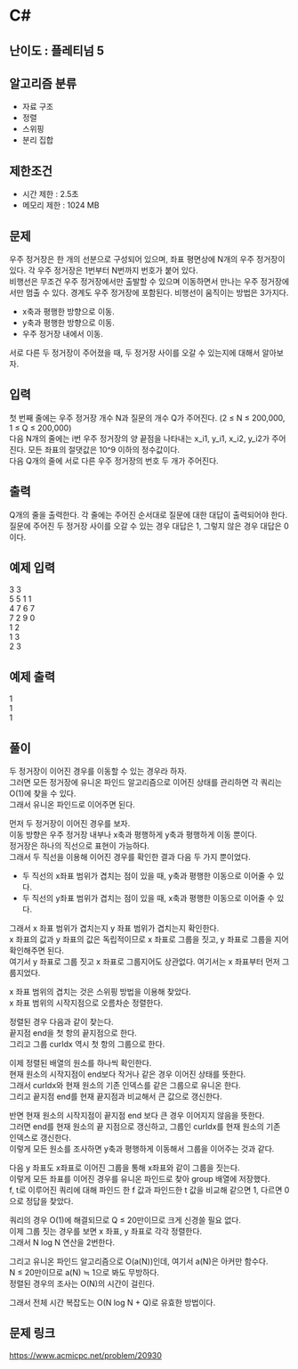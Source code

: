 # C#

## 난이도 : 플레티넘 5

## 알고리즘 분류
  - 자료 구조
  - 정렬
  - 스위핑
  - 분리 집합

## 제한조건
  - 시간 제한 : 2.5초
  - 메모리 제한 : 1024 MB

## 문제
우주 정거장은 한 개의 선분으로 구성되어 있으며, 좌표 평면상에 N개의 우주 정거장이 있다. 각 우주 정거장은 1번부터 N번까지 번호가 붙어 있다.<br/>
비행선은 무조건 우주 정거장에서만 출발할 수 있으며 이동하면서 만나는 우주 정거장에서만 멈출 수 있다. 경계도 우주 정거장에 포함된다. 비행선이 움직이는 방법은 3가지다.<br/>

  - x축과 평행한 방향으로 이동.
  - y축과 평행한 방향으로 이동.
  - 우주 정거장 내에서 이동.


서로 다른 두 정거장이 주어졌을 때, 두 정거장 사이를 오갈 수 있는지에 대해서 알아보자.<br/>


## 입력
첫 번째 줄에는 우주 정거장 개수 N과 질문의 개수 Q가 주어진다. (2 ≤ N ≤ 200,000, 1 ≤ Q ≤ 200,000)<br/>
다음 N개의 줄에는 i번 우주 정거장의 양 끝점을 나타내는 x_i1, y_i1, x_i2, y_i2가 주어진다. 모든 좌표의 절댓값은 10^9 이하의 정수값이다.<br/>
다음 Q개의 줄에 서로 다른 우주 정거장의 번호 두 개가 주어진다.<br/>


## 출력
Q개의 줄을 출력한다. 각 줄에는 주어진 순서대로 질문에 대한 대답이 출력되어야 한다. 질문에 주어진 두 정거장 사이를 오갈 수 있는 경우 대답은 1, 그렇지 않은 경우 대답은 0이다.<br/>


## 예제 입력
3 3<br/>
5 5 1 1<br/>
4 7 6 7<br/>
7 2 9 0<br/>
1 2<br/>
1 3<br/>
2 3<br/>


## 예제 출력
1<br/>
1<br/>
1<br/>


## 풀이
두 정거장이 이어진 경우를 이동할 수 있는 경우라 하자.<br/>
그러면 모든 정거장에 유니온 파인드 알고리즘으로 이어진 상태를 관리하면 각 쿼리는 O(1)에 찾을 수 있다.<br/>
그래서 유니온 파인드로 이어주면 된다.<br/>


먼저 두 정거장이 이어진 경우를 보자.<br/>
이동 방향은 우주 정거장 내부나 x축과 평행하게 y축과 평행하게 이동 뿐이다.<br/>
정거장은 하나의 직선으로 표현이 가능하다.<br/>
그래서 두 직선을 이용해 이어진 경우를 확인한 결과 다음 두 가지 뿐이었다.<br/>

  - 두 직선의 x좌표 범위가 겹치는 점이 있을 때, y축과 평행한 이동으로 이어줄 수 있다.
  - 두 직선의 y좌표 범위가 겹치는 점이 있을 때, x축과 평행한 이동으로 이어줄 수 있다.


그래서 x 좌표 범위가 겹치는지 y 좌표 범위가 겹치는지 확인한다.<br/>
x 좌표의 값과 y 좌표의 값은 독립적이므로 x 좌표로 그룹을 짓고, y 좌표로 그룹을 지어 확인해주면 된다.<br/>
여기서 y 좌표로 그룹 짓고 x 좌표로 그룹지어도 상관없다. 여기서는 x 좌표부터 먼저 그룹지었다.<br/>


x 좌표 범위의 겹치는 것은 스위핑 방법을 이용해 찾았다.<br/>
x 좌표 범위의 시작지점으로 오름차순 정렬한다.<br/>


정렬된 경우 다음과 같이 찾는다.<br/>
끝지점 end을 첫 항의 끝지점으로 한다.<br/>
그리고 그룹 curIdx 역시 첫 항의 그룹으로 한다.<br/>


이제 정렬된 배열의 원소를 하나씩 확인한다.<br/>
현재 원소의 시작지점이 end보다 작거나 같은 경우 이어진 상태를 뜻한다.<br/>
그래서 curIdx와 현재 원소의 기존 인덱스를 같은 그룹으로 유니온 한다.<br/>
그리고 끝지점 end를 현재 끝지점과 비교해서 큰 값으로 갱신한다.<br/>


반면 현재 원소의 시작지점이 끝지점 end 보다 큰 경우 이어지지 않음을 뜻한다.<br/>
그러면 end를 현재 원소의 끝 지점으로 갱신하고, 그룹인 curIdx를 현재 원소의 기존 인덱스로 갱신한다.<br/>
이렇게 모든 원소를 조사하면 y축과 평행하게 이동해서 그룹을 이어주는 것과 같다.<br/>


다음 y 좌표도 x좌표로 이어진 그룹을 통해 x좌표와 같이 그룹을 짓는다.<br/>
이렇게 모든 좌표를 이어진 경우를 유니온 파인드로 찾아 group 배열에 저장했다.<br/>
f, t로 이루어진 쿼리에 대해 파인드 한 f 값과 파인드한 t 값을 비교해 같으면 1, 다르면 0으로 정답을 찾았다.<br/>


쿼리의 경우 O(1)에 해결되므로 Q ≤ 20만이므로 크게 신경쓸 필요 없다.<br/>
이제 그룹 짓는 경우를 보면 x 좌표, y 좌표로 각각 정렬한다.<br/>
그래서 N log N 연산을 2번한다.<br/>


그리고 유니온 파인드 알고리즘으로 O(a(N))인데, 여기서 a(N)은 아커만 함수다.<br/>
N ≤ 20만이므로 a(N) ≒ 1으로 봐도 무방하다.<br/>
정렬된 경우의 조사는 O(N)의 시간이 걸린다.<br/>


그래서 전체 시간 복잡도는 O(N log N + Q)로 유효한 방법이다.<br/>


## 문제 링크
https://www.acmicpc.net/problem/20930